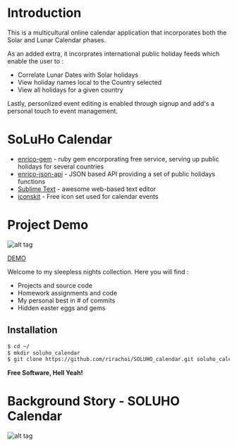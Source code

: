 Introduction
========

This is a multicultural online calendar application that incorporates both the Solar and Lunar Calendar phases.

As an added extra, it incorprates international public holiday feeds which enable the user to :

- Correlate Lunar Dates with Solar holidays
- View holiday names local to the Country selected
- View all holidays for a given country

Lastly, personlized event editing is enabled through signup and add's a personal touch to event management.

SoLuHo Calendar
======

* [enrico-gem] - ruby gem encorporating free service, serving up public holidays for several countries
* [enrico-json-api] - JSON based API providing a set of public holidays functions
* [Sublime Text] - awesome web-based text editor
* [iconskit] - Free icon set used for calendar events

Project Demo
=========

![alt tag](http://i.imgur.com/BGaLqQq.gif)

[DEMO](http://publicholiday-calendar.herokuapp.com/)

Welcome to my sleepless nights collection. Here you will find :

  - Projects and source code
  - Homework assignments and code
  - My personal best in # of commits
  - Hidden easter eggs and gems


Installation
--------------

```sh
$ cd ~/
$ mkdir soluho_calendar
$ git clone https://github.com/rirachoi/SOLUHO_calendar.git soluho_calendar/
```


**Free Software, Hell Yeah!**


Background Story - SOLUHO Calendar
===================================

![alt tag](http://i.imgur.com/s0X4JHc.jpg)


[enrico-gem]:https://github.com/easyPEP/enrico
[enrico-json-api]:http://kayaposoft.com/enrico/json/
[Sublime Text]:http://www.sublimetext.com/
[iconskit]:http://icons.mysitemyway.com/
